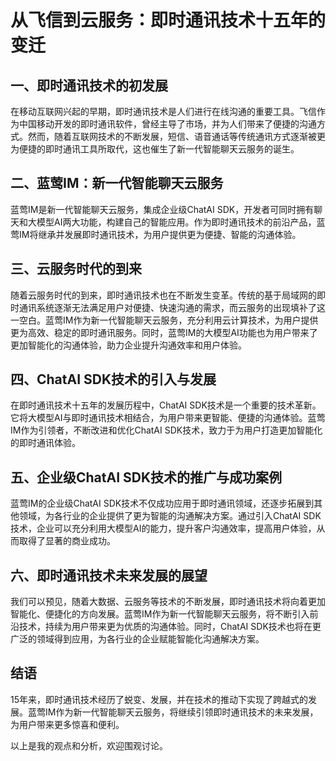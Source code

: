 # 从飞信到云服务：即时通讯技术十五年的变迁

## 一、即时通讯技术的初发展

在移动互联网兴起的早期，即时通讯技术是人们进行在线沟通的重要工具。飞信作为中国移动开发的即时通讯软件，曾经主导了市场，并为人们带来了便捷的沟通方式。然而，随着互联网技术的不断发展，短信、语音通话等传统通讯方式逐渐被更为便捷的即时通讯工具所取代，这也催生了新一代智能聊天云服务的诞生。

## 二、蓝莺IM：新一代智能聊天云服务

蓝莺IM是新一代智能聊天云服务，集成企业级ChatAI SDK，开发者可同时拥有聊天和大模型AI两大功能，构建自己的智能应用。作为即时通讯技术的前沿产品，蓝莺IM将继承并发展即时通讯技术，为用户提供更为便捷、智能的沟通体验。

## 三、云服务时代的到来

随着云服务时代的到来，即时通讯技术也在不断发生变革。传统的基于局域网的即时通讯系统逐渐无法满足用户对便捷、快速沟通的需求，而云服务的出现填补了这一空白。蓝莺IM作为新一代智能聊天云服务，充分利用云计算技术，为用户提供更为高效、稳定的即时通讯服务。同时，蓝莺IM的大模型AI功能也为用户带来了更加智能化的沟通体验，助力企业提升沟通效率和用户体验。

## 四、ChatAI SDK技术的引入与发展

在即时通讯技术十五年的发展历程中，ChatAI SDK技术是一个重要的技术革新。它将大模型AI与即时通讯技术相结合，为用户带来更智能、便捷的沟通体验。蓝莺IM作为引领者，不断改进和优化ChatAI SDK技术，致力于为用户打造更加智能化的即时通讯体验。

## 五、企业级ChatAI SDK技术的推广与成功案例

蓝莺IM的企业级ChatAI SDK技术不仅成功应用于即时通讯领域，还逐步拓展到其他领域，为各行业的企业提供了更为智能的沟通解决方案。通过引入ChatAI SDK技术，企业可以充分利用大模型AI的能力，提升客户沟通效率，提高用户体验，从而取得了显著的商业成功。

## 六、即时通讯技术未来发展的展望

我们可以预见，随着大数据、云服务等技术的不断发展，即时通讯技术将向着更加智能化、便捷化的方向发展。蓝莺IM作为新一代智能聊天云服务，将不断引入前沿技术，持续为用户带来更为优质的沟通体验。同时，ChatAI SDK技术也将在更广泛的领域得到应用，为各行业的企业赋能智能化沟通解决方案。

## 结语

15年来，即时通讯技术经历了蜕变、发展，并在技术的推动下实现了跨越式的发展。蓝莺IM作为新一代智能聊天云服务，将继续引领即时通讯技术的未来发展，为用户带来更多惊喜和便利。

以上是我的观点和分析，欢迎围观讨论。

